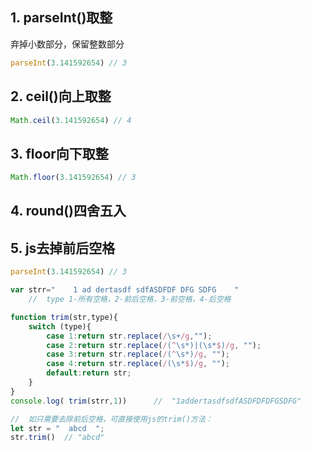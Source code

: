 ## 1. parseInt()取整

弃掉小数部分，保留整数部分

```js
parseInt(3.141592654) // 3
```

## 2. ceil()向上取整

```js
Math.ceil(3.141592654) // 4
```

## 3. floor向下取整

```js
Math.floor(3.141592654) // 3
```

## 4. round()四舍五入

## 5. js去掉前后空格
```js
parseInt(3.141592654) // 3
```
```js
var strr="    1 ad dertasdf sdfASDFDF DFG SDFG    "
    //  type 1-所有空格，2-前后空格，3-前空格，4-后空格

function trim(str,type){
    switch (type){
        case 1:return str.replace(/\s+/g,"");
        case 2:return str.replace(/(^\s*)|(\s*$)/g, "");
        case 3:return str.replace(/(^\s*)/g, "");
        case 4:return str.replace(/(\s*$)/g, "");
        default:return str;
    }
}
console.log( trim(strr,1))      //  "1addertasdfsdfASDFDFDFGSDFG"

//  如只需要去除前后空格，可直接使用js的trim()方法：
let str = "  abcd  ";
str.trim()  // "abcd"
```
<ClientOnly>
  <Valine></Valine>
</ClientOnly>